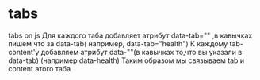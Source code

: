 # tabs
tabs on js
Для каждого таба добавляет атрибут data-tab="" ,в кавычках пишем что за data-tab( например, data-tab="health")
К каждому tab-content'у добавляем атрибут data-""(в кавычках то,что вы указали в data-tab)   (например data-health)
Таким образом мы связываем tab и content этого таба
